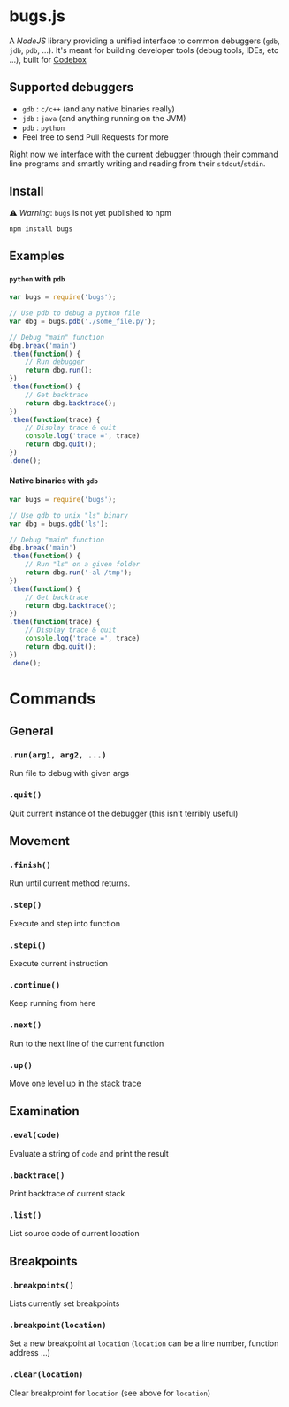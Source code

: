 bugs.js
====

A *NodeJS* library providing a unified interface to common debuggers (`gdb`, `jdb`, `pdb`, ...). It's meant for building developer tools (debug tools, IDEs, etc ...), built for [Codebox](https://github.com/FriendCode/codebox)

## Supported debuggers
  - `gdb` : `c/c++` (and any native binaries really)
  - `jdb` : `java` (and anything running on the JVM)
  - `pdb` : `python`
  - Feel free to send Pull Requests for more

Right now we interface with the current debugger through their command line programs and smartly writing and reading from their `stdout`/`stdin`.

## Install
:warning: *Warning*: `bugs` is not yet published to npm
```
npm install bugs
```

## Examples

#### `python` with `pdb`

```js
var bugs = require('bugs');

// Use pdb to debug a python file
var dbg = bugs.pdb('./some_file.py');

// Debug "main" function
dbg.break('main')
.then(function() {
    // Run debugger
    return dbg.run();
})
.then(function() {
    // Get backtrace
    return dbg.backtrace();
})
.then(function(trace) {
    // Display trace & quit
    console.log('trace =', trace)
    return dbg.quit();
})
.done();
```

#### Native binaries with `gdb`

```js
var bugs = require('bugs');

// Use gdb to unix "ls" binary
var dbg = bugs.gdb('ls');

// Debug "main" function
dbg.break('main')
.then(function() {
    // Run "ls" on a given folder
    return dbg.run('-al /tmp');
})
.then(function() {
    // Get backtrace
    return dbg.backtrace();
})
.then(function(trace) {
    // Display trace & quit
    console.log('trace =', trace)
    return dbg.quit();
})
.done();
```

# Commands

## General

### `.run(arg1, arg2, ...)`
Run file to debug with given args

### `.quit()`
Quit current instance of the debugger (this isn't terribly useful)


## Movement

### `.finish()`
Run until current method returns.

### `.step()`
Execute and step into function

### `.stepi()`
Execute current instruction

### `.continue()`
Keep running from here

### `.next()`
Run to the next line of the current function

### `.up()`
Move one level up in the stack trace


## Examination

### `.eval(code)`
Evaluate a string of `code` and print the result

### `.backtrace()`
Print backtrace of current stack

### `.list()`
List source code of current location

## Breakpoints

### `.breakpoints()`
Lists currently set breakpoints

### `.breakpoint(location)`
Set a new breakpoint at `location` (`location` can be a line number, function address ...)

### `.clear(location)`
Clear breakproint for `location` (see above for `location`)
